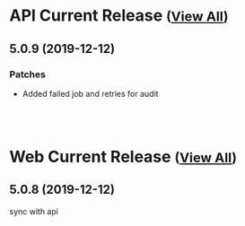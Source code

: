 
# API Current Release <small>([View All](/API.md))</small>
## 5.0.9 (2019-12-12)
### Patches 

- Added failed job and retries for audit

<br><br>
# Web Current Release <small>([View All](/Web.md))</small>
## 5.0.8 (2019-12-12)
sync with api

  